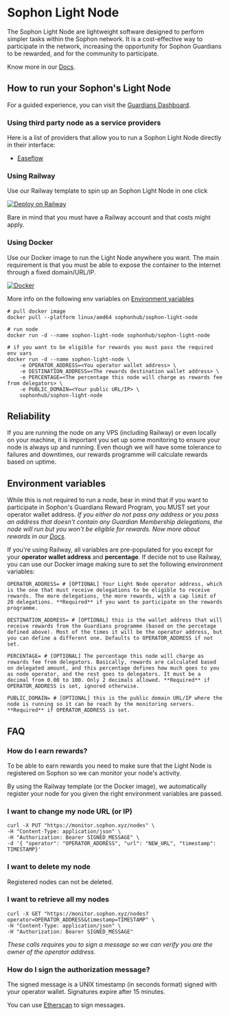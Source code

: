 
# Sophon Light Node

The Sophon Light Node are lightweight software designed to perform simpler tasks within the Sophon network. It is a cost-effective way to participate in the network, increasing the opportunity for Sophon Guardians to be rewarded, and for the community to participate.

Know more in our [Docs](https://docs.sophon.xyz/sophon/sophon-guardians-and-nodes/sophon-nodes).

## How to run your Sophon's Light Node

For a guided experience, you can visit the [Guardians Dashboard](https://guardian.sophon.xyz).

### Using third party node as a service providers

Here is a list of providers that allow you to run a Sophon Light Node directly in their interface:
- [Easeflow](https://easeflow.io)

### Using Railway

Use our Railway template to spin up an Sophon Light Node in one click

[![Deploy on Railway](https://railway.app/button.svg)](https://railway.app/template/wEhaxi?referralCode=qB-i6S)

Bare in mind that you must have a Railway account and that costs might apply.

### Using Docker

Use our Docker image to run the Light Node anywhere you want. The main requirement is that you must be able to expose the container to the internet through a fixed domain/URL/IP.

[![Docker](https://cdn.icon-icons.com/icons2/2530/PNG/128/dockerhub_button_icon_151899.png)](https://hub.docker.com/r/sophonhub/sophon-light-node)

More info on the following env variables on [Environment variables](#environment-variables)

```
# pull docker image
docker pull --platform linux/amd64 sophonhub/sophon-light-node

# run node
docker run -d --name sophon-light-node sophonhub/sophon-light-node

# if you want to be eligible for rewards you must pass the required env vars
docker run -d --name sophon-light-node \
    -e OPERATOR_ADDRESS=<You operator wallet address> \
    -e DESTINATION_ADDRESS=<The rewards destination wallet address> \
    -e PERCENTAGE=<The percentage this node will charge as rewards fee from delegators> \
    -e PUBLIC_DOMAIN=<Your public URL/IP> \
    sophonhub/sophon-light-node
```

## Reliability
If you are running the node on any VPS (including Railway) or even locally on your machine, it is important you set up some monitoring to ensure your node is always up and running. Even though we will have some tolerance to failures and downtimes, our rewards programme will calculate rewards based on uptime.

## Environment variables

While this is not required to run a node, bear in mind that if you want to participate in Sophon's Guardians Reward Program, you MUST set your operator wallet address. *If you either do not pass any address or you pass an address that doesn't contain any Guardian Membership delegations, the node will run but you won't be eligible for rewards. Now more about rewards in our [Docs](https://docs.sophon.xyz/sophon/sophon-guardians-and-nodes/node-rewards).*

If you're using Railway, all variables are pre-populated for you except for your **operator wallet address** and **percentage**. 
If decide not to use Railway, you can use our Docker image making sure to set the following environment variables:
```
OPERATOR_ADDRESS= # [OPTIONAL] Your Light Node operator address, which is the one that must receive delegations to be eligible to receive rewards. The more delegations, the more rewards, with a cap limit of 20 delegations. **Required** if you want to participate on the rewards programme.

DESTINATION_ADDRESS= # [OPTIONAL] this is the wallet address that will receive rewards from the Guardians programme (based on the percetage defined above). Most of the times it will be the operator address, but you can define a different one. Defaults to OPERATOR_ADDRESS if not set.

PERCENTAGE= # [OPTIONAL] The percentage this node will charge as rewards fee from delegators. Basically, rewards are calculated based on delegated amount, and this percentage defines how much goes to you as node operator, and the rest goes to delegators. It must be a decimal from 0.00 to 100. Only 2 decimals allowed. **Required** if OPERATOR_ADDRESS is set, ignored otherwise.

PUBLIC_DOMAIN= # [OPTIONAL] this is the public domain URL/IP where the node is running so it can be reach by the monitoring servers. **Required** if OPERATOR_ADDRESS is set.
```

## FAQ

### How do I earn rewards?
To be able to earn rewards you need to make sure that the Light Node is registered on Sophon so we can monitor your node's activity.

By using the Railway template (or the Docker image), we automatically register your node for you given the right environment variables are passed.

### I want to change my node URL (or IP)
```
curl -X PUT "https://monitor.sophon.xyz/nodes" \
-H "Content-Type: application/json" \
-H "Authorization: Bearer SIGNED_MESSAGE" \
-d '{ "operator": "OPERATOR_ADDRESS", "url": "NEW_URL", "timestamp": TIMESTAMP}'
```

### I want to delete my node
Registered nodes can not be deleted.

### I want to retrieve all my nodes
```
curl -X GET "https://monitor.sophon.xyz/nodes?operator=OPERATOR_ADDRESS&timestamp=TIMESTAMP" \
-H "Content-Type: application/json" \
-H "Authorization: Bearer SIGNED_MESSAGE"
```

*These calls requires you to sign a message so we can verify you are the owner of the operator address.*

### How do I sign the authorization message?
The signed message is a UNIX timestamp (in seconds format) signed with your operator wallet. Signatures expire after 15 minutes.

You can use [Etherscan](https://etherscan.io/verifiedSignatures#) to sign messages.
